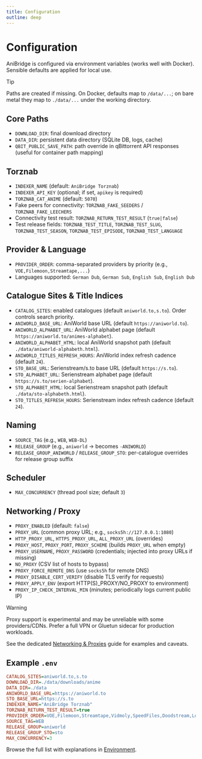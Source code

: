 ```yaml
---
title: Configuration
outline: deep
---
```


# Configuration

AniBridge is configured via environment variables (works well with Docker). Sensible defaults are applied for local use.

> [!TIP]
> Paths are created if missing. On Docker, defaults map to `/data/...`; on bare metal they map to `./data/...` under the working directory.

## Core Paths

- `DOWNLOAD_DIR`: final download directory
- `DATA_DIR`: persistent data directory (SQLite DB, logs, cache)
- `QBIT_PUBLIC_SAVE_PATH`: path override in qBittorrent API responses (useful for container path mapping)

## Torznab

- `INDEXER_NAME` (default: `AniBridge Torznab`)
- `INDEXER_API_KEY` (optional; if set, `apikey` is required)
- `TORZNAB_CAT_ANIME` (default: `5070`)
- Fake peers for connectivity: `TORZNAB_FAKE_SEEDERS` / `TORZNAB_FAKE_LEECHERS`
- Connectivity test result: `TORZNAB_RETURN_TEST_RESULT` (`true|false`)
- Test release fields: `TORZNAB_TEST_TITLE`, `TORZNAB_TEST_SLUG`, `TORZNAB_TEST_SEASON`, `TORZNAB_TEST_EPISODE`, `TORZNAB_TEST_LANGUAGE`

## Provider & Language

- `PROVIDER_ORDER`: comma-separated providers by priority (e.g., `VOE,Filemoon,Streamtape,...`)
- Languages supported: `German Dub`, `German Sub`, `English Sub`, `English Dub`

## Catalogue Sites & Title Indices

- `CATALOG_SITES`: enabled catalogues (default `aniworld.to,s.to`). Order controls search priority.
- `ANIWORLD_BASE_URL`: AniWorld base URL (default `https://aniworld.to`).
- `ANIWORLD_ALPHABET_URL`: AniWorld alphabet page (default `https://aniworld.to/animes-alphabet`).
- `ANIWORLD_ALPHABET_HTML`: local AniWorld snapshot path (default `./data/aniworld-alphabeth.html`).
- `ANIWORLD_TITLES_REFRESH_HOURS`: AniWorld index refresh cadence (default `24`).
- `STO_BASE_URL`: Serienstream/s.to base URL (default `https://s.to`).
- `STO_ALPHABET_URL`: Serienstream alphabet page (default `https://s.to/serien-alphabet`).
- `STO_ALPHABET_HTML`: local Serienstream snapshot path (default `./data/sto-alphabeth.html`).
- `STO_TITLES_REFRESH_HOURS`: Serienstream index refresh cadence (default `24`).

## Naming

- `SOURCE_TAG` (e.g., `WEB`, `WEB-DL`)
- `RELEASE_GROUP` (e.g., `aniworld` -> becomes `-ANIWORLD`)
- `RELEASE_GROUP_ANIWORLD` / `RELEASE_GROUP_STO`: per-catalogue overrides for release group suffix

## Scheduler

- `MAX_CONCURRENCY` (thread pool size; default `3`)

## Networking / Proxy

- `PROXY_ENABLED` (default: `false`)
- `PROXY_URL` (common proxy URL; e.g., `socks5h://127.0.0.1:1080`)
- `HTTP_PROXY_URL`, `HTTPS_PROXY_URL`, `ALL_PROXY_URL` (overrides)
- `PROXY_HOST`, `PROXY_PORT`, `PROXY_SCHEME` (builds `PROXY_URL` when empty)
- `PROXY_USERNAME`, `PROXY_PASSWORD` (credentials; injected into proxy URLs if missing)
- `NO_PROXY` (CSV list of hosts to bypass)
- `PROXY_FORCE_REMOTE_DNS` (use `socks5h` for remote DNS)
- `PROXY_DISABLE_CERT_VERIFY` (disable TLS verify for requests)
- `PROXY_APPLY_ENV` (export HTTP(S)_PROXY/NO_PROXY to environment)
- `PROXY_IP_CHECK_INTERVAL_MIN` (minutes; periodically logs current public IP)

> [!WARNING]
> Proxy support is experimental and may be unreliable with some providers/CDNs. Prefer a full VPN or Gluetun sidecar for production workloads.

See the dedicated [Networking & Proxies](/guide/networking) guide for examples and caveats.

## Example `.env`

```ini
CATALOG_SITES=aniworld.to,s.to
DOWNLOAD_DIR=./data/downloads/anime
DATA_DIR=./data
ANIWORLD_BASE_URL=https://aniworld.to
STO_BASE_URL=https://s.to
INDEXER_NAME="AniBridge Torznab"
TORZNAB_RETURN_TEST_RESULT=true
PROVIDER_ORDER=VOE,Filemoon,Streamtape,Vidmoly,SpeedFiles,Doodstream,LoadX,Luluvdo,Vidoza
SOURCE_TAG=WEB
RELEASE_GROUP=aniworld
RELEASE_GROUP_STO=sto
MAX_CONCURRENCY=3
```

Browse the full list with explanations in [Environment](/api/environment).
